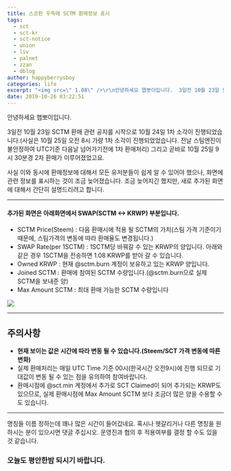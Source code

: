 ```yaml
---
title: 스코판 우측에 SCTM 환매정보 표시
tags:
  - sct
  - sct-kr
  - sct-notice
  - union
  - liv
  - palnet
  - zzan
  - dblog
author: happyberrysboy
categories: life
excerpt: "<img src=\" 1.08\" />\r\n안녕하세요 햅뽀이입니다.  3일전 10월 23일 SCTM 환매 관련 공지를 시작으로 10월 24일 1차 소각이 진행되었습니다.(사실은 10월 25일 오전 8시 가량 1차 소각이 진행되었었습니다. 전날 스팀엔진이 불안정하여 UTC기준 다음날 넘어가기전에 1차 환매처리) 그리고 곧바로 10월 25일 9시 30분경 2차 환매가 이루어졌었고요.   사실 이와 동시....."
date: 2019-10-26 03:22:51
---
```


안녕하세요 햅뽀이입니다.

3일전 10월 23일 SCTM 환매 관련 공지를 시작으로 10월 24일 1차 소각이 진행되었습니다.(사실은 10월 25일 오전 8시 가량 1차 소각이 진행되었었습니다. 전날 스팀엔진이 불안정하여 UTC기준 다음날 넘어가기전에 1차 환매처리) 그리고 곧바로 10월 25일 9시 30분경 2차 환매가 이루어졌었고요. 

사실 이와 동시에 환매정보에 대해서 모든 유저분들이 쉽게 알 수 있어야 했으나, 화면에 관련 정보를 표시하는 것이 조금 늦어졌습니다. 조금 늦어지긴 했지만, 새로 추가된 화면에 대해서 간단히 설명드리려고 합니다. 

___

#### 추가된 화면은 아래화면에서 SWAP(SCTM <-> KRWP) 부분입니다.
- SCTM Price(Steem) : 다음 환매시에 적용 될 SCTM의 가치(스팀 가격 기준이기 때문에, 스팀가격의 변동에 따라 환매율도 변경됩니다.)
- SWAP Rate(per 1SCTM) : 1SCTM당 바꿔갈 수 있는 KRWP의 양입니다. 아래와 같은 경우 1SCTM을 전송하면 1.08 KRWP를 받아 갈 수 있습니다.
- Owned KRWP : 현재 @sctm.burn 계정이 보유하고 있는 KRWP 양입니다.
- Joined SCTM : 환매에 참여된 SCTM 수량입니다.(@sctm.burn으로 실제 SCTM을 보내준 양)
- Max Amount SCTM : 최대 환매 가능한 SCTM 수량입니다

![](https://cdn.steemitimages.com/DQma4cRCjz2EJTq7Qnoh6nPPvD461mProQSEARPaSYTAoiQ/image.png)

___

## 주의사항
- **현재 보이는 값은 시간에 따라 변동 될 수 있습니다.(Steem/SCT 가격 변동에 따른 변화)**
- 실제 환매처리는 매일 UTC Time 기준 00시(한국시간 오전9시)에 진행 되므로 기대값이 변동 될 수 있는 점을 유의하여 참여바랍니다.
- 환매시점에 @sct.min 계정에서 추가로 SCT Claimed이 되어 추가되는 KRWP도 있으므로, 실제 환매시점에 Max Amount SCTM 보다 조금더 많은 양을 수용할 수도 있습니다.

___

명칭들 이름 정하는데 꽤나 많은 시간이 들어갔네요. 혹시나 헷갈리거나 다른 명칭을 원하시는 분이 있으시면 댓글 주십시오. 운영진과 협의 후 적용여부를 결정 할 수도 있을 것 같습니다.

### 오늘도 평안한밤 되시기 바랍니다.